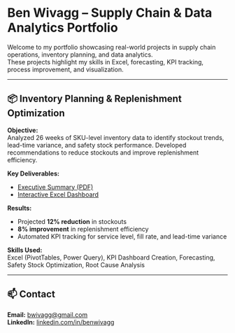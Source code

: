 # Ben Wivagg – Supply Chain & Data Analytics Portfolio

Welcome to my portfolio showcasing real-world projects in supply chain operations, inventory planning, and data analytics.  
These projects highlight my skills in Excel, forecasting, KPI tracking, process improvement, and visualization.

---

## 📦 Inventory Planning & Replenishment Optimization

**Objective:**  
Analyzed 26 weeks of SKU-level inventory data to identify stockout trends, lead-time variance, and safety stock performance. Developed recommendations to reduce stockouts and improve replenishment efficiency.

**Key Deliverables:**  
- [Executive Summary (PDF)](Inventory-Optimization-Project/Executive_Summary_Finished.docx)  
- [Interactive Excel Dashboard](Inventory-Optimization-Project/SupplyChain_Project_with_Dashboard.xlsx)  

**Results:**  
- Projected **12% reduction** in stockouts  
- **8% improvement** in replenishment efficiency  
- Automated KPI tracking for service level, fill rate, and lead-time variance

**Skills Used:**  
Excel (PivotTables, Power Query), KPI Dashboard Creation, Forecasting, Safety Stock Optimization, Root Cause Analysis

---

## 📫 Contact
**Email:** bwivagg@gmail.com  
**LinkedIn:** [linkedin.com/in/benwivagg](https://www.linkedin.com/in/benwivagg)

